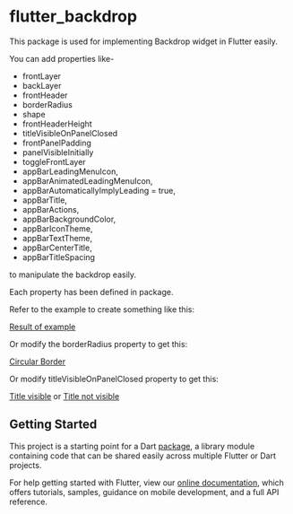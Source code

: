 # flutter_backdrop

This package is used for implementing Backdrop widget in Flutter easily.

You can add properties like-

* frontLayer
* backLayer
* frontHeader
* borderRadius
* shape
* frontHeaderHeight
* titleVisibleOnPanelClosed
* frontPanelPadding
* panelVisibleInitially
* toggleFrontLayer
* appBarLeadingMenuIcon,
* appBarAnimatedLeadingMenuIcon,
* appBarAutomaticallyImplyLeading = true,
* appBarTitle,
* appBarActions,
* appBarBackgroundColor,
* appBarIconTheme,
* appBarTextTheme,
* appBarCenterTitle,
* appBarTitleSpacing

to manipulate the backdrop easily.

Each property has been defined in package.

Refer to the example to create something like this: 

[Result of example](https://github.com/mdazharuddin1011999/flutter_backdrop/tree/master/images/demo.gif)

Or modify the borderRadius property to get this:

[Circular Border](/images/circular.png)

Or modify titleVisibleOnPanelClosed property to get this:

[Title visible](/images/title.png) or [Title not visible](/images/noTitle.png)

## Getting Started

This project is a starting point for a Dart
[package](https://flutter.io/developing-packages/),
a library module containing code that can be shared easily across
multiple Flutter or Dart projects.

For help getting started with Flutter, view our 
[online documentation](https://flutter.io/docs), which offers tutorials, 
samples, guidance on mobile development, and a full API reference.
